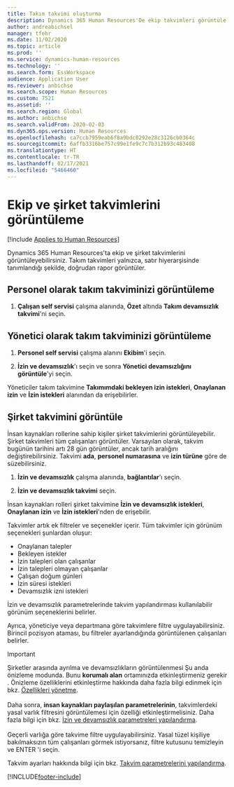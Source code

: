 ```yaml
---
title: Takım takvimi oluşturma
description: Dynamics 365 Human Resources'De ekip takvimleri görüntüle ve oluştur.
author: andreabichsel
manager: tfehr
ms.date: 11/02/2020
ms.topic: article
ms.prod: ''
ms.service: dynamics-human-resources
ms.technology: ''
ms.search.form: EssWorkspace
audience: Application User
ms.reviewer: anbichse
ms.search.scope: Human Resources
ms.custom: 7521
ms.assetid: ''
ms.search.region: Global
ms.author: anbichse
ms.search.validFrom: 2020-02-03
ms.dyn365.ops.version: Human Resources
ms.openlocfilehash: ca7ccb7959eab6f8a9bdc0292e28c3126cb0364c
ms.sourcegitcommit: 6affb3316be757c99e1fe9c7c7b312b93c483408
ms.translationtype: HT
ms.contentlocale: tr-TR
ms.lasthandoff: 02/17/2021
ms.locfileid: "5466460"
---
```

# <a name="view-team-and-company-calendars"></a>Ekip ve şirket takvimlerini görüntüleme

[!include [Applies to Human Resources](../includes/applies-to-hr.md)]

Dynamics 365 Human Resources'ta ekip ve şirket takvimlerini görüntüleyebilirsiniz. Takım takvimleri yalnızca, satır hiyerarşisinde tanımlandığı şekilde, doğrudan rapor görüntüler.

## <a name="view-your-team-calendar-as-an-employee"></a>Personel olarak takım takviminizi görüntüleme

1. **Çalışan self servisi** çalışma alanında, **Özet** altında **Takım devamsızlık takvimi**'ni seçin.

## <a name="view-your-team-calendar-as-a-manager"></a>Yönetici olarak takım takviminizi görüntüleme

1. **Personel self servisi** çalışma alanını **Ekibim**'i seçin.

2. **İzin ve devamsızlık**'ı seçin ve sonra **Yönetici devamsızlığını görüntüle**'yi seçin.

Yöneticiler takım takvimine **Takımımdaki bekleyen izin istekleri**, **Onaylanan izin** ve **İzin istekleri** alanından da erişebilirler. 

## <a name="view-a-company-calendar"></a>Şirket takvimini görüntüle

İnsan kaynakları rollerine sahip kişiler şirket takvimlerini görüntüleyebilir. Şirket takvimleri tüm çalışanları görüntüler. Varsayılan olarak, takvim bugünün tarihini artı 28 gün görüntüler, ancak tarih aralığını değiştirebilirsiniz. Takvimi **ada**, **personel numarasına** ve **izin türüne** göre de süzebilirsiniz.

1. **İzin ve devamsızlık** çalışma alanında, **bağlantılar**'ı seçin.

2. **İzin ve devamsızlık takvimi** seçin.

İnsan kaynakları rolleri şirket takvimine **İzin ve devamsızlık istekleri**, **Onaylanan izin** ve **İzin istekleri**'nden de erişebilir. 

Takvimler artık ek filtreler ve seçenekler içerir. Tüm takvimler için görünüm seçenekleri şunlardan oluşur:

- Onaylanan talepler
- Bekleyen istekler
- İzin talepleri olan çalışanlar
- İzin talepleri olmayan çalışanlar
- Çalışan doğum günleri
- İzin süresi istekleri 
- Devamsızlık izni istekleri

İzin ve devamsızlık parametrelerinde takvim yapılandırması kullanılabilir görünüm seçeneklerini belirler.

Ayrıca, yöneticiye veya departmana göre takvimlere filtre uygulayabilirsiniz. Birincil pozisyon ataması, bu filtreler ayarlandığında görüntülenen çalışanları belirler. 

>[!IMPORTANT]
>Şirketler arasında ayrılma ve devamsızlıkların görüntülenmesi Şu anda önizleme modunda. Bunu **korumalı alan** ortamınızda etkinleştirmeniz gerekir . Önizleme özelliklerini etkinleştirme hakkında daha fazla bilgi edinmek için bkz. [Özellikleri yönetme](hr-admin-manage-features.md).<br><br>
>Daha sonra, **insan kaynakları paylaşılan parametrelerinin**, takvimlerdeki yasal varlık filtresini görüntülemesi için özelliği etkinleştirmelisiniz. Daha fazla bilgi için bkz. [İzin ve devamsızlık parametreleri yapılandırma](hr-leave-and-absence-parameters.md).<br><br>
>Geçerli varlığa göre takvime filtre uygulayabilirsiniz. Yasal tüzel kişiliye bakılmaksızın tüm çalışanları görmek istiyorsanız, filtre kutusunu temizleyin ve ENTER 'i seçin. 

Takvim ayarları hakkında bilgi için bkz. [Takvim parametrelerini yapılandırma](hr-leave-and-absence-parameters.md?configure-calendar-parameters).



[!INCLUDE[footer-include](../includes/footer-banner.md)]